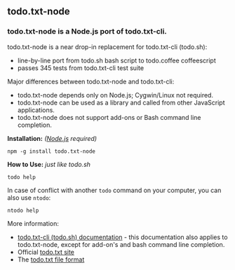 ## todo.txt-node

### todo.txt-node is a Node.js port of todo.txt-cli.

todo.txt-node is a near drop-in replacement for todo.txt-cli (todo.sh):

- line-by-line port from todo.sh bash script to todo.coffee coffeescript
- passes 345 tests from todo.txt-cli test suite

Major differences between todo.txt-node and todo.txt-cli:

- todo.txt-node depends only on Node.js; Cygwin/Linux not required.
- todo.txt-node can be used as a library and called from other JavaScript applications.
- todo.txt-node does not support add-ons or Bash command line completion.


**Installation:**  *([Node.js](http://nodejs.org/) required)*

    npm -g install todo.txt-node

**How to Use:** *just like todo.sh*

    todo help

In case of conflict with another `todo` command on your computer, you can also use `ntodo`:

    ntodo help

More information:

- [todo.txt-cli (todo.sh) documentation](https://github.com/ginatrapani/todo.txt-cli/wiki/User-Documentation) - this documentation also applies to todo.txt-node, except for add-on's and bash command line completion.
- Official [todo.txt site](http://todotxt.com/)
- The [todo.txt file format](https://github.com/ginatrapani/todo.txt-cli/wiki/The-Todo.txt-Format)

